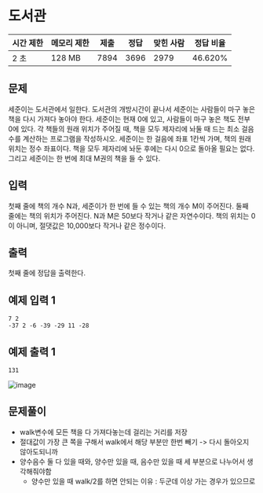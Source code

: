 # **도서관**

| 시간 제한 | 메모리 제한 | 제출 | 정답 | 맞힌 사람 | 정답 비율 |
| --- | --- | --- | --- | --- | --- |
| 2 초 | 128 MB | 7894 | 3696 | 2979 | 46.620% |

## 문제

세준이는 도서관에서 일한다. 도서관의 개방시간이 끝나서 세준이는 사람들이 마구 놓은 책을 다시 가져다 놓아야 한다. 세준이는 현재 0에 있고, 사람들이 마구 놓은 책도 전부 0에 있다. 각 책들의 원래 위치가 주어질 때, 책을 모두 제자리에 놔둘 때 드는 최소 걸음 수를 계산하는 프로그램을 작성하시오. 세준이는 한 걸음에 좌표 1칸씩 가며, 책의 원래 위치는 정수 좌표이다. 책을 모두 제자리에 놔둔 후에는 다시 0으로 돌아올 필요는 없다. 그리고 세준이는 한 번에 최대 M권의 책을 들 수 있다.

## 입력

첫째 줄에 책의 개수 N과, 세준이가 한 번에 들 수 있는 책의 개수 M이 주어진다. 둘째 줄에는 책의 위치가 주어진다. N과 M은 50보다 작거나 같은 자연수이다. 책의 위치는 0이 아니며, 절댓값은 10,000보다 작거나 같은 정수이다.

## 출력

첫째 줄에 정답을 출력한다.

## 예제 입력 1

```
7 2
-37 2 -6 -39 -29 11 -28

```

## 예제 출력 1

```
131

```


![image](https://user-images.githubusercontent.com/72199096/228738481-1874d151-fe33-4344-a0dc-ad09c158d793.png)

## 문제풀이 
- walk변수에 모든 책을 다 가져다놓는데 걸리는 거리를 저장
- 절대값이 가장 큰 쪽을 구해서 walk에서 해당 부분만 한번 빼기 -> 다시 돌아오지 않아도되니까
- 양수음수 둘 다 있을 때와, 양수만 있을 때, 음수만 있을 때 세 부분으로 나누어서 생각해줘야함
  - 양수만 있을 때 walk/2를 하면 안되는 이유 : 두군데 이상 가는 경우가 있으므로
